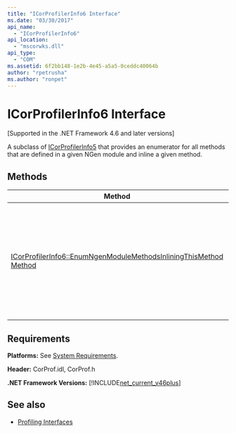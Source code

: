 ```yaml
---
title: "ICorProfilerInfo6 Interface"
ms.date: "03/30/2017"
api_name: 
  - "ICorProfilerInfo6"
api_location: 
  - "mscorwks.dll"
api_type: 
  - "COM"
ms.assetid: 6f2bb148-1e2b-4e45-a5a5-0ceddc40064b
author: "rpetrusha"
ms.author: "ronpet"
---
```

# ICorProfilerInfo6 Interface
[Supported in the .NET Framework 4.6 and later versions]  
  
 A subclass of [ICorProfilerInfo5](../../../../docs/framework/unmanaged-api/profiling/icorprofilerinfo5-interface.md) that provides an enumerator for all methods that are defined in a given NGen module and inline a given method.  
  
## Methods  
  
|Method|Description|  
|------------|-----------------|  
|[ICorProfilerInfo6::EnumNgenModuleMethodsInliningThisMethod Method](../../../../docs/framework/unmanaged-api/profiling/icorprofilerinfo6-enumngenmodulemethodsinliningthismethod-method.md)|Returns an enumerator for all methods that belong to a given NGen module and that are inlined in the body of a given method.|  
  
## Requirements  
 **Platforms:** See [System Requirements](../../../../docs/framework/get-started/system-requirements.md).  
  
 **Header:** CorProf.idl, CorProf.h  
  
 **.NET Framework Versions:** [!INCLUDE[net_current_v46plus](../../../../includes/net-current-v46plus-md.md)]  
  
## See also
- [Profiling Interfaces](../../../../docs/framework/unmanaged-api/profiling/profiling-interfaces.md)
